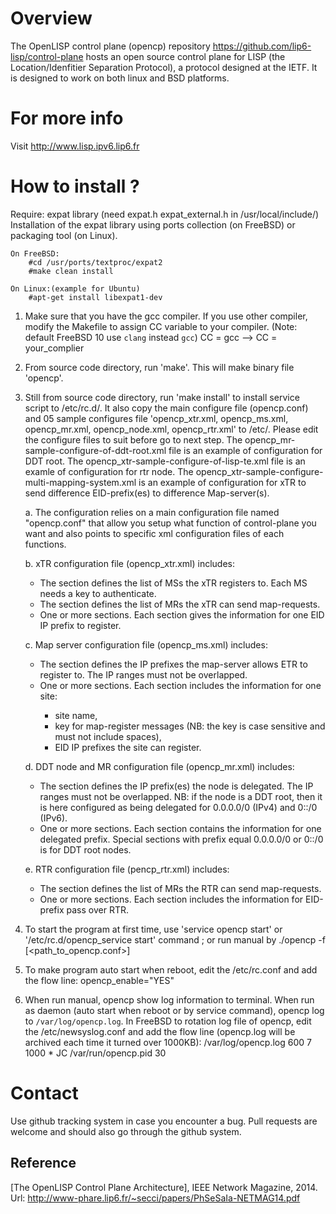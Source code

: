 
# Overview
The OpenLISP control plane (opencp) repository https://github.com/lip6-lisp/control-plane hosts an open source control plane for LISP (the Location/Idenfitier Separation Protocol), a protocol designed at the IETF.
It is designed to work on both linux and BSD platforms.

# For more info
Visit http://www.lisp.ipv6.lip6.fr


# How to install ?


Require: expat library (need expat.h expat_external.h in /usr/local/include/)
	Installation of the expat library using ports collection (on FreeBSD) or packaging tool (on Linux).
	
	On FreeBSD:
		#cd /usr/ports/textproc/expat2
		#make clean install
	
	On Linux:(example for Ubuntu)
		#apt-get install libexpat1-dev

1. Make sure that you have the gcc compiler. 
If you use other compiler, modify the Makefile to assign CC variable to your compiler.
(Note: default FreeBSD 10 use `clang` instead `gcc`)
	CC = gcc  --> CC = your_complier

2. From source code directory, run 'make'. This will make binary file 'opencp'.

3. Still from source code directory, run 'make install' to install service script to /etc/rc.d/. 
It also copy the main configure file (opencp.conf) and 05 sample configures 
file 'opencp_xtr.xml, opencp_ms.xml, opencp_mr.xml, opencp_node.xml, opencp_rtr.xml' to /etc/. Please edit 
the configure files to suit before go to next step. The opencp_mr-sample-configure-of-ddt-root.xml file 
is an example of configuration for DDT root. The opencp_xtr-sample-configure-of-lisp-te.xml file is an examle
of configuration for rtr node. The opencp_xtr-sample-configure-multi-mapping-system.xml is an example of 
configuration for xTR to send difference EID-prefix(es) to difference Map-server(s). 

	a.  The configuration relies on a main configuration file named "opencp.conf" that allow you setup what function of 
control-plane you want and also points to specific xml configuration files of each functions.

	b.  xTR configuration file (opencp_xtr.xml) includes:
	+ The <mapserver> section defines the list of MSs the xTR registers to. 
	Each MS needs a key to authenticate. 
	+ The <mapresolve> section defines the list of MRs the xTR can send map-requests.
	+ One or more <eid> sections. Each section gives the information for one EID IP prefix to register.

	c. Map server configuration file (opencp_ms.xml) includes:
	+ The <geid> section defines the IP prefixes the map-server allows ETR to register to. 
	The IP ranges must not be overlapped.
	+ One or more <site> sections. Each section includes the information for one site:
		+ site name,
		+ key for map-register messages (NB: the key is case sensitive and must not include spaces),
		+ EID IP prefixes the site can register.

	d. DDT node and MR configuration file (opencp_mr.xml) includes:
	+ The <geid> section defines the IP prefix(es) the node is delegated. 
	The IP ranges must not be overlapped. 
	NB: if the node is a DDT root, 
	then it is here configured as being delegated for 0.0.0.0/0 (IPv4) and 0::/0 (IPv6).
	+ One or more <eid> sections. Each section contains the information for one delegated prefix. 
	Special <eid> sections with prefix equal 0.0.0.0/0 or 0::/0 is for DDT root nodes.

	e. RTR configuration file (pencp_rtr.xml) includes:
	+ The <mapresolve> section defines the list of MRs the RTR can send map-requests.
	+ One or more <eid> sections. Each section includes the information for EID-prefix pass over RTR.
	
4. To start the program at first time, use 'service opencp start' or '/etc/rc.d/opencp_service start' command ; or run manual
by ./opencp -f [<path_to_opencp.conf>]

5. To make program auto start when reboot, edit the /etc/rc.conf and add the flow line:
	opencp_enable="YES"

6. When run manual, opencp show log information to terminal. When run as daemon (auto start when reboot or by service command), opencp log to `/var/log/opencp.log`. In FreeBSD to rotation log file of opencp, edit the /etc/newsyslog.conf and add the flow line (opencp.log will be archived each time it turned over 1000KB):
	/var/log/opencp.log                     600  7     1000 *     JC    /var/run/opencp.pid  30

# Contact

Use github tracking system in case you encounter a bug.
Pull requests are welcome and should also go through the github system.





Reference
---------

[The OpenLISP Control Plane Architecture], IEEE Network Magazine, 2014. Url: http://www-phare.lip6.fr/~secci/papers/PhSeSaIa-NETMAG14.pdf
